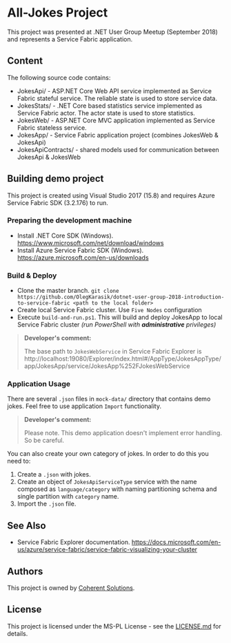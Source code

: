 ﻿# All-Jokes Project

This project was presented at .NET User Group Meetup (September 2018) and represents a Service Fabric application.

## Content

The following source code contains:
* JokesApi/ - ASP.NET Core Web API service implemented as Service Fabric stateful service. The reliable state is used to store service data.
* JokesStats/ - .NET Core based statistics service implemented as Service Fabric actor. The actor state is used to store statistics.
* JokesWeb/ - ASP.NET Core MVC application implemented as Service Fabric stateless service.
* JokesApp/ - Service Fabric application project (combines JokesWeb & JokesApi)
* JokesApiContracts/ - shared models used for communication between JokesApi & JokesWeb

## Building demo project

This project is created using Visual Studio 2017 (15.8) and requires Azure Service Fabric SDK (3.2.176) to run.

### Preparing the development machine

* Install .NET Core SDK (Windows). https://www.microsoft.com/net/download/windows
* Install Azure Service Fabric SDK (Windows). https://azure.microsoft.com/en-us/downloads

### Build & Deploy

* Clone the master branch. `git clone https://github.com/OlegKarasik/dotnet-user-group-2018-introduction-to-service-fabric <path to the local folder>`
* Create local Service Fabric cluster. Use `Five Nodes` configuration
* Execute `build-and-run.ps1`. This will build and deploy JokesApp to local Service Fabric cluster _(run PowerShell with **administrative** privileges)_

> **Developer's comment:**
>
> The base path to `JokesWebService` in Service Fabric Explorer is http://localhost:19080/Explorer/index.html#/AppType/JokesAppType/app/JokesApp/service/JokesApp%252FJokesWebService

### Application Usage

There are several `.json` files in `mock-data/` directory that contains demo jokes. Feel free to use application `Import` functionality.

> **Developer's comment:**
>
> Please note. This demo application doesn't implement error handling. So be careful.

You can also create your own category of jokes. In order to do this you need to:
1. Create a `.json` with jokes.
2. Create an object of `JokesApiServiceType` service with the name composed as `language/category` with naming partitioning schema and single partition with `category` name.
3. Import the `.json` file.

## See Also

* Service Fabric Explorer documentation. https://docs.microsoft.com/en-us/azure/service-fabric/service-fabric-visualizing-your-cluster

## Authors

This project is owned by [Coherent Solutions][1].

## License

This project is licensed under the MS-PL License - see the [LICENSE.md][2] for details.

[1]: https://www.coherentsolutions.com/ "Coherent Solutions Inc."
[2]: LICENCE.md "License"